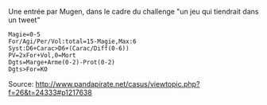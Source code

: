 Une entrée par Mugen, dans le cadre du challenge "un jeu qui tiendrait dans un tweet"

```
Magie=0-5
For/Agi/Per/Vol:total=15-Magie,Max:6
Syst:D6+Carac>D6+(Carac/Diff(0-6))
PV=2xFor+Vol,0=Mort
Dgts=Marge+Arme(0-2)-Prot(0-2)
Dgts>For=KO
```

Source: http://www.pandapirate.net/casus/viewtopic.php?f=26&t=24333#p1217638
